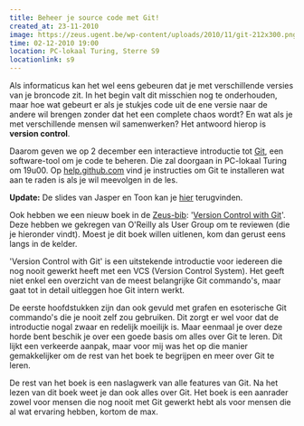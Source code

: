 ```yaml
---
title: Beheer je source code met Git!
created_at: 23-11-2010
image: https://zeus.ugent.be/wp-content/uploads/2010/11/git-212x300.png
time: 02-12-2010 19:00
location: PC-lokaal Turing, Sterre S9
locationlink: s9
---
```


Als informaticus kan het wel eens gebeuren dat je met verschillende versies van je broncode zit. In het begin valt dit misschien nog te onderhouden, maar hoe wat gebeurt er als je stukjes code uit de ene versie naar de andere wil brengen zonder dat het een complete chaos wordt? En wat als je met verschillende mensen wil samenwerken? Het antwoord hierop is **version control**.

Daarom geven we op 2 december een interactieve introductie tot [Git](https://git-scm.com/), een software-tool om je code te beheren. Die zal doorgaan in PC-lokaal Turing om 19u00\. Op [help.github.com](https://help.github.com/git-installation-redirect) vind je instructies om Git te installeren wat aan te raden is als je wil meevolgen in de les.

**Update:** De slides van Jasper en Toon kan je [hier](https://jaspervdj.be/files/2010-zeus-git.pdf) terugvinden.

Ook hebben we een nieuw boek in de [Zeus-bib](https://zeus.ugent.be/kelder/bibliotheek/): '[Version Control with Git](https://oreilly.com/catalog/9780596520137)'. Deze hebben we gekregen van O'Reilly als User Group om te reviewen (die je hieronder vindt). Moest je dit boek willen uitlenen, kom dan gerust eens langs in de kelder.

<!-- more --> 'Version Control with Git' is een uitstekende introductie voor iedereen die nog nooit gewerkt heeft met een VCS (Version Control System). Het geeft niet enkel een overzicht van de meest belangrijke Git commando's, maar gaat tot in detail uitleggen hoe Git intern werkt.

De eerste hoofdstukken zijn dan ook gevuld met grafen en esoterische Git commando's die je nooit zelf zou gebruiken. Dit zorgt er wel voor dat de introductie nogal zwaar en redelijk moeilijk is. Maar eenmaal je over deze horde bent beschik je over een goede basis om alles over Git te leren. Dit lijkt een verkeerde aanpak, maar voor mij was het op die manier gemakkelijker om de rest van het boek te begrijpen en meer over Git te leren.

De rest van het boek is een naslagwerk van alle features van Git. Na het lezen van dit boek weet je dan ook alles over Git. Het boek is een aanrader zowel voor mensen die nog nooit met Git gewerkt hebt als voor mensen die al wat ervaring hebben, kortom de max.
